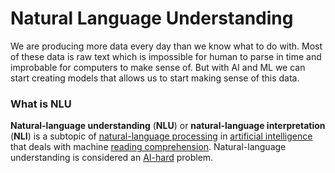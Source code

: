 # Natural Language Understanding

We are producing more data every day than we know what to do with. Most of these data is raw text which is impossible for human to parse in time and improbable for computers to make sense of. But with AI and ML we can start creating models that allows us to start making sense of this data.

### What is NLU

**Natural-language understanding** \(**NLU**\) or **natural-language interpretation** \(**NLI**\) is a subtopic of [natural-language processing](https://en.wikipedia.org/wiki/Natural-language_processing) in [artificial intelligence](https://en.wikipedia.org/wiki/Artificial_intelligence) that deals with machine [reading comprehension](https://en.wikipedia.org/wiki/Reading_comprehension). Natural-language understanding is considered an [AI-hard](https://en.wikipedia.org/wiki/AI-hard) problem.



